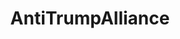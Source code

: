 ---
title: AntiTrumpAlliance
crosslinks:
- autotldr
- EnoughTrumpSpam
- all
- BannedFromThe_Donald
- politics
- livven
- BlueMidterm2018
- esist
- The_Donald
- WayOfTheBern
- milliondollarextreme
- xkcd
- Economics
- The_Duped
- MarchAgainstTrump
- pics
- 4chan
- GayLunarCommune
- popular
- conservative
---